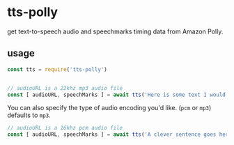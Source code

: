 # tts-polly
get text-to-speech audio and speechmarks timing data from Amazon Polly.


## usage

```javascript
const tts = require('tts-polly')


// audioURL is a 22khz mp3 audio file
const [ audioURL, speechMarks ] = await tts('Here is some text I would like Polly to say.')
```

You can also specify the type of audio encoding you'd like. (`pcm` or `mp3`) defaults to `mp3`.

```javascript
// audioURL is a 16khz pcm audio file
const [ audioURL, speechMarks ] = await tts('A clever sentence goes here.', 'pcm')
```
